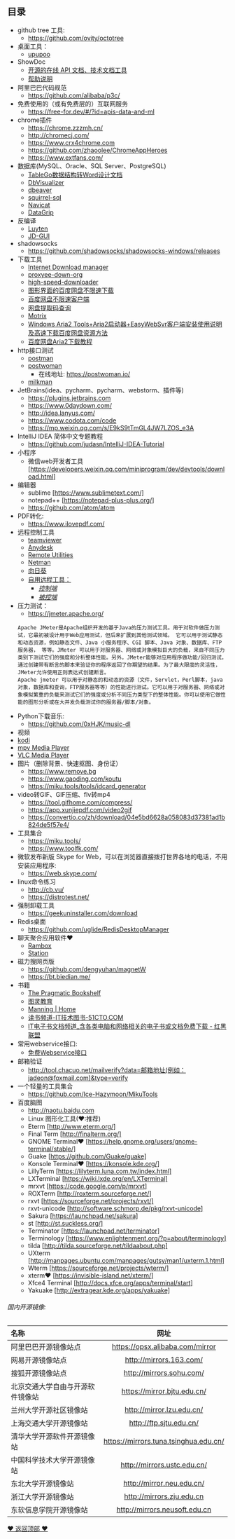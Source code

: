 ## 目录

* github tree 工具:
  * https://github.com/ovity/octotree
* 桌面工具：
  * [upupoo](www.upupoo.com "upupoo")
* ShowDoc
  * [开源的在线 API 文档、技术文档工具](https://hacpai.com/article/1473084150240 "开源的在线 API 文档、技术文档工具 ShowDoc")
  * [帮助说明](https://www.showdoc.cc/help?page_id=1385767280275683 "帮助说明")
* 阿里巴巴代码规范
  * https://github.com/alibaba/p3c/
* 免费使用的（或有免费层的）互联网服务
  * https://free-for.dev/#/?id=apis-data-and-ml
* chrome插件
  - https://chrome.zzzmh.cn/
  - http://chromecj.com/
  - https://www.crx4chrome.com  
  - https://github.com/zhaoolee/ChromeAppHeroes
  - https://www.extfans.com/
* 数据库(MySQL、Oracle、SQL Server、PostgreSQL)
  * [TableGo数据结构转Word设计文档](http://www.tablego.cn/ "TableGo数据结构转Word设计文档")
  * [DbVisualizer](https://www.dbvis.com/ "DbVisualizer")
  * [dbeaver](https://dbeaver.io/ "dbeaver")
  * [squirrel-sql](http://squirrel-sql.sourceforge.net/ "squirrel-sql")
  * [Navicat](https://www.navicat.com.cn/ "Navicat")
  * [DataGrip](http://www.jetbrains.com/datagrip/ "DataGrip") 
* 反编译
  * [Luyten](https://github.com/deathmarine/Luyten/releases "Luyten")
  * [JD-GUI](https://github.com/java-decompiler "JD-GUI")
* shadowsocks
  * https://github.com/shadowsocks/shadowsocks-windows/releases
* 下载工具
  * [Internet Download manager](http://www.internetdownloadmanager.com/ "Internet Download manager")
  * [proxyee-down-org](https://github.com/proxyee-down-org "proxyee-down-org")
  * [high-speed-downloader](https://github.com/high-speed-downloader/high-speed-downloader "high-speed-downloader")
  * [图形界面的百度网盘不限速下载](https://github.com/b3log/baidu-netdisk-downloaderx "图形界面的百度网盘不限速下载")
  * [百度网盘不限速客户端](https://github.com/peterq/pan-light "百度网盘不限速客户端")
  * [网盘提取码查询](https://pnote.net/pan/ "网盘提取码查询")
  * [Motrix](https://motrix.app/ "Motrix")
  * [Windows Aria2 Tools+Aria2启动器+EasyWebSvr客户端安装使用说明及高速下载百度网盘资源方法](https://www.52pojie.cn/thread-1028273-1-1.html "Windows Aria2 Tools+Aria2启动器+EasyWebSvr客户端安装使用说明及高速下载百度网盘资源方法")
  * [百度网盘Aria2下载教程](https://www.52pojie.cn/thread-1064343-1-1.html "百度网盘Aria2下载教程 亲测速度飞起 12月9日可用 ")
* http接口测试
  * [postman](https://www.getpostman.com/ "postman")
  * [postwoman](https://github.com/liyasthomas/postwoman "postwoman")
    * 在线地址: https://postwoman.io/
  * [milkman](https://github.com/warmuuh/milkman "milkman")
* JetBrains(idea、pycharm、pycharm、webstorm、插件等)
  * https://plugins.jetbrains.com
  * https://www.0daydown.com/
  * http://idea.lanyus.com/
  * https://www.codota.com/code
  * https://mp.weixin.qq.com/s/E9kS9tTmGL4JW7LZOS_e3A
* IntelliJ IDEA 简体中文专题教程
  * https://github.com/judasn/IntelliJ-IDEA-Tutorial  
* 小程序 
  * 微信web开发者工具 [https://developers.weixin.qq.com/miniprogram/dev/devtools/download.html]
* 编辑器
  * sublime [https://www.sublimetext.com/]
  * notepad++ [https://notepad-plus-plus.org/]
  * https://github.com/atom/atom
* PDF转化:
  * https://www.ilovepdf.com/
* 远程控制工具
  * [teamviewer](https://www.teamviewer.cn/cn/ "teamviewer")
  * [Anydesk](https://anydesk.com/zhs "Anydesk")
  * [Remote Utilities](https://www.remoteutilities.com/ "Remote Utilities")
  * [Netman](http://netman123.cn/ "Netman")
  * [向日葵](https://sunlogin.oray.com/personal/download "向日葵")
  * [自用远程工具：](https://www.52pojie.cn/thread-1059082-1-1.html "自用远程工具")
    * [*控制端*](https://www.lanzous.com/i7grj4d "控制端") 
    * [*被控端*](https://www.lanzous.com/i7grj3c "被控端")
* 压力测试：
  * https://jmeter.apache.org/
  ```
  Apache JMeter是Apache组织开发的基于Java的压力测试工具。用于对软件做压力测试，它最初被设计用于Web应用测试，但后来扩展到其他测试领域。 它可以用于测试静态和动态资源，例如静态文件、Java 小服务程序、CGI 脚本、Java 对象、数据库、FTP 服务器， 等等。JMeter 可以用于对服务器、网络或对象模拟巨大的负载，来自不同压力类别下测试它们的强度和分析整体性能。另外，JMeter能够对应用程序做功能/回归测试，通过创建带有断言的脚本来验证你的程序返回了你期望的结果。为了最大限度的灵活性，JMeter允许使用正则表达式创建断言。
  Apache jmeter 可以用于对静态的和动态的资源（文件，Servlet，Perl脚本，java 对象，数据库和查询，FTP服务器等等）的性能进行测试。它可以用于对服务器、网络或对象模拟繁重的负载来测试它们的强度或分析不同压力类型下的整体性能。你可以使用它做性能的图形分析或在大并发负载测试你的服务器/脚本/对象。
   ```
* Python下载音乐:
  * https://github.com/0xHJK/music-dl
* 视频
 * [kodi](https://kodi.tv/ "kodi")
 * [mpv Media Player](https://mpv.io/ "mpv Media Player")
 * [VLC Media Player](https://www.videolan.org/ "VLC Media Player")
* 图片（删除背景、快速抠图、身份证）
  * https://www.remove.bg
  * https://www.gaoding.com/koutu
  * https://miku.tools/tools/idcard_generator
* video转GIF、GIF压缩、flv转mp4
  * https://tool.gifhome.com/compress/
  * https://app.xunjiepdf.com/video2gif
  * https://convertio.co/zh/download/04e5bd6628a058083d37381ad1b824de5f57e4/
* 工具集合
  * https://miku.tools/
  * https://www.toolfk.com/
* 微软发布新版 Skype for Web，可以在浏览器直接拨打世界各地的电话，不用安装应用程序:
  * https://web.skype.com/
* linux命令练习
  * http://cb.vu/
  * https://distrotest.net/
* 强制卸载工具
  * https://geekuninstaller.com/download
* Redis桌面
  * https://github.com/uglide/RedisDesktopManager
* 聊天聚合应用软件❤
  * [Rambox](https://github.com/ramboxapp "Rambox")
  * [Station](https://getstation.com/ "Station")
* 磁力搜网页版 
  * https://github.com/dengyuhan/magnetW
  * https://bt.biedian.me/
* 书籍 
  * [The Pragmatic Bookshelf](https://pragprog.com/ "The Pragmatic Bookshelf")
  * [图灵教育](http://www.ituring.com.cn/ "图灵教育")
  * [Manning | Home](https://www.manning.com/ "Manning | Home")
  * [读书频道-IT技术图书-51CTO.COM](http://book.51cto.com/ "读书频道-IT技术图书-51CTO.COM")
  * [IT电子书文档频道_含各类电脑和网络相关的电子书或文档免费下载 - 红黑联盟](https://www.2cto.com/ebook/ "IT电子书文档频道_含各类电脑和网络相关的电子书或文档免费下载 - 红黑联盟") 
* 常用webservice接口:
  * [免费Webservice接口](http://www.webxml.com.cn/zh_cn/index.aspx "WEB服务（Web Servicrs）| 免费WEB服务 | 商业WEB服务 | XML Web Servicrs - WEBXML")
* 邮箱验证
  * http://tool.chacuo.net/mailverify?data=邮箱地址(例如：jadeon@foxmail.com)&type=verify
* 一个轻量的工具集合
  * https://github.com/Ice-Hazymoon/MikuTools  
* 百度脑图
  * http://naotu.baidu.com
  * Linux 图形化工具(❤:推荐)
  * Eterm [http://www.eterm.org/]
  * Final Term [http://finalterm.org/]
  * GNOME Terminal❤ [https://help.gnome.org/users/gnome-terminal/stable/]
  * Guake [https://github.com/Guake/guake]
  * Konsole Terminal❤ [https://konsole.kde.org/] 
  * LillyTerm [https://lilyterm.luna.com.tw/index.html]
  * LXTerminal [https://wiki.lxde.org/en/LXTerminal]
  * mrxvt [https://code.google.com/p/mrxvt]
  * ROXTerm [http://roxterm.sourceforge.net/]
  * rxvt [https://sourceforge.net/projects/rxvt/]
  * rxvt-unicode [http://software.schmorp.de/pkg/rxvt-unicode]
  * Sakura [https://launchpad.net/sakura]
  * st [http://st.suckless.org/]
  * Terminator [https://launchpad.net/terminator]
  * Terminology [https://www.enlightenment.org/?p=about/terminology]
  * tilda [http://tilda.sourceforge.net/tildaabout.php]
  * UXterm [http://manpages.ubuntu.com/manpages/gutsy/man1/uxterm.1.html]
  * Wterm [https://sourceforge.net/projects/wterm/]
  * xterm❤ [https://invisible-island.net/xterm/]
  * Xfce4 Terminal [http://docs.xfce.org/apps/terminal/start]
  * Yakuake [http://extragear.kde.org/apps/yakuake] 

###### 国内开源镜像:

| 名称 | 网址
| :--  | :--:
| 阿里巴巴开源镜像站点 | https://opsx.alibaba.com/mirror
| 网易开源镜像站点 | http://mirrors.163.com/
| 搜狐开源镜像站点 | http://mirrors.sohu.com/
| 北京交通大学自由与开源软件镜像站 | https://mirror.bjtu.edu.cn/
| 兰州大学开源社区镜像站 | http://mirror.lzu.edu.cn/
| 上海交通大学开源镜像站 | http://ftp.sjtu.edu.cn/
| 清华大学开源软件开源镜像站 | https://mirrors.tuna.tsinghua.edu.cn/
| 中国科学技术大学开源镜像站 | http://mirrors.ustc.edu.cn/
| 东北大学开源镜像站 | http://mirror.neu.edu.cn/
| 浙江大学开源镜像站 | http://mirrors.zju.edu.cn
| 东软信息学院开源镜像站 | http://mirrors.neusoft.edu.cn


[❤ 返回顶部 ❤](#目录)
